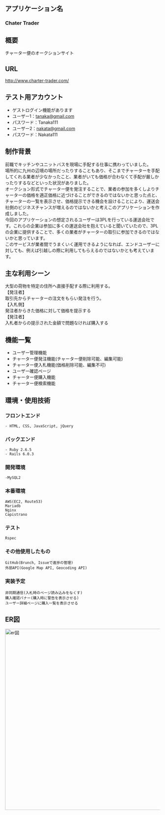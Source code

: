 ## アプリケーション名
 ### Chater Trader

## 概要
  チャーター便のオークションサイト

## URL
  http://www.charter-trader.com/
## テスト用アカウント
  - ゲストログイン機能があります
  - ユーザー1：tanaka@gmail.com  
  - パスワード：Tanaka111  
  - ユーザー2：nakata@gmail.com  
  - パスワード：Nakata111  
## 制作背景
  前職でキッチンやユニットバスを現場に手配する仕事に携わっていました。  
  場所的に九州の辺境の場所だったりすることもあり、そこまでチャーターを手配してくれる業者が少なかったこと、業者がいても価格が合わなくて手配が厳しかったりするなどといった状況がありました。  
  オークション形式でチャーター便を発注することで、業者の参加を多くしよりチャーターの価格を適正価格に近づけることができるのではないかと思った点と、チャーターの一覧を表示させ、価格提示できる機会を設けることにより、運送会社側のビジネスチャンスが増えるのではないかと考えこのアプリケーションを作成しました。  
  今回のアプリケーションの想定されるユーザーは3PLを行っている運送会社です。これらの企業は参加に多くの運送会社を抱えていると聞いていたので、3PLの企業に提供することで、多くの業者がチャーターの取引に参加できるのではないかと思っています。  
  このサービスが業者間でうまくいく運用できるようになれば、エンドユーザーに対しても、例えば引越しの際に利用してもらえるのではないかとも考えています。  
## 主な利用シーン
  大型の荷物を特定の住所へ直接手配する際に利用する。  
  【発注者】  
    取引先からチャーターの注文をもらい発注を行う。  
  【入札側】  
    発注者からきた価格に対して価格を提示する  
  【発注者】  
    入札者からの提示された金額で問題なければ購入する  

## 機能一覧
  - ユーザー管理機能  
  - チャーター便発注機能(チャーター便削除可能、編集可能)  
  - チャーター便入札機能(価格削除可能、編集不可)  
  - ユーザー確認ページ  
  - チャーター便購入機能  
  - チャーター便検索機能  
## 環境・使用技術  
  ### フロントエンド  
    - HTML, CSS, JavaScript, jQuery
  ### バックエンド
    - Ruby 2.6.5
    - Rails 6.0.3

  ### 開発環境
    -MySQL2
  ### 本番環境
    AWS(EC2, Route53)
    Mariadb
    Nginx
    Capistrano

  ### テスト
    Rspec

  ### その他使用したもの
    GitHub(Brunch, Issueで進捗の管理)
    外部API(Google Map API, Geocoding API)

  ### 実装予定
    非同期通信(入札時のページ読み込みをなくす)
    購入確認バナー(購入時に警告を表示させる)
    ユーザー詳細ページに購入一覧を表示させる

## ER図
<img width="590" alt="er図" src="https://user-images.githubusercontent.com/68809067/100305551-a60f4680-2fe4-11eb-9fa7-ed2dd9935cfe.png">


